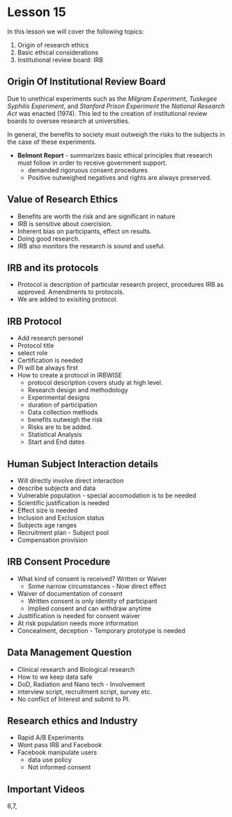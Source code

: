 # Lesson 15

In this lesson we will cover the following topics:

1. Origin of research ethics
2. Basic ethical considerations
3. Institutional review board: IRB

## Origin Of Institutional Review Board

Due to unethical experiments such as the _Milgram Experiment_, _Tuskegee Syphilis Experiment_, and _Stanford Prison Experiment_ the _National Research Act_ was enacted (1974). This led to the creation of institutional review boards to oversee research at universities.

In general, the benefits to society must outweigh the risks to the subjects in the case of these experiments.

- **Belmont Report** - summarizes basic ethical principles that research must follow in order to receive government support.
	- demanded rigoruous consent procedures
	- Positive outweighed negatives and rights are always preserved.

## Value of Research Ethics
- Benefits are worth the risk and are significant in nature
- IRB is sensitive about coercision.
- Inherent bias on participants, effect on results.
- Doing good research.
- IRB also monitors the research is sound and useful.

## IRB and its protocols

- Protocol is description of particular research project, procedures IRB as approved. Amendments to protocols.
- We are added to exisiting protocol.

## IRB Protocol
- Add research personel
- Protocol title
- select role
- Certification is needed
- PI will be always first
- How to create a protocol in IRBWISE
	- protocol description covers study at high level.
	- Research design and methodology 
	- Experimental designs
	- duration of participation
	- Data collection methods
	- benefits outweigh the risk
	- Risks are to be added.
	- Statistical Analysis
	- Start and End dates

## Human Subject Interaction details

- Will directly involve direct interaction
- describe subjects and data
- Vulnerable population - special accomodation is to be needed
- Scientific justification is needed
- Effect size is needed
- Inclusion and Exclusion status
- Subjects age ranges
- Recruitment plan - Subject pool
- Compensation provision


## IRB Consent Procedure
- What kind of consent is received? Written or Waiver
	- Some narrow circumstances - Now direct effect
- Waiver of documentation of consent
	- Written consent is only identity of participant
	- Implied consent and can withdraw anytime
- Justtification is needed for consent waiver
- At risk population needs more information
- Concealment, deception - Temporary prototype is needed

## Data Management Question
- Clinical research and Biological research
- How to we keep data safe
- DoD, Radiation and Nano tech - Involvement
- interview script, recruitment script, survey etc.
- No conflict of Interest and submit to PI.

## Research ethics and Industry
- Rapid A/B Experiments
- Wont pass IRB and Facebook
- Facebook manipulate users
	- data use policy
	- Not informed consent

## Important Videos
6,7,
